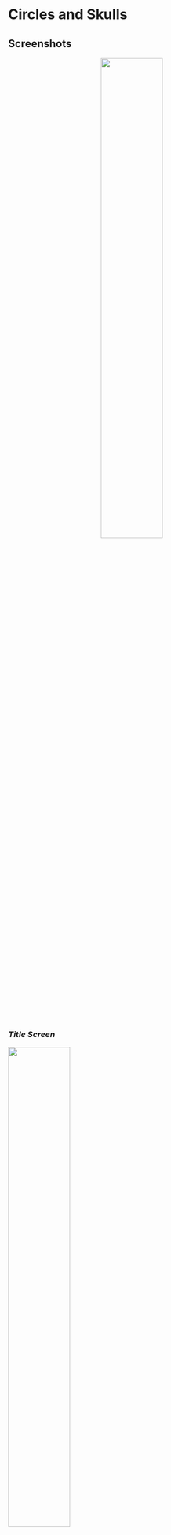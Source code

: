 # Circles and Skulls
## Screenshots
<p align="center">
  <img src="https://nasser85.github.io/personal-site/circle1.png" width="50%"/>
  <h3><em>Title Screen</em></h3>
  <img src="https://nasser85.github.io/personal-site/circle2.png" width="50%"/>
  <h3><em>Example Game Play</em></h3>
</p>

## Getting Started
1) Fork and clone the repository.  
2) npm Install  
3) Bower Install   
4) npm start  
5) run localhost:1337 in the browser and that's it!  

## Contributing
1) Fork it!  
2) Create your feature branch: git checkout -b my-new-feature  
3) Commit your changes: git commit -m 'Add some feature'  
4) Push to the branch: git push origin my-new-feature  
5) Submit a pull request  

